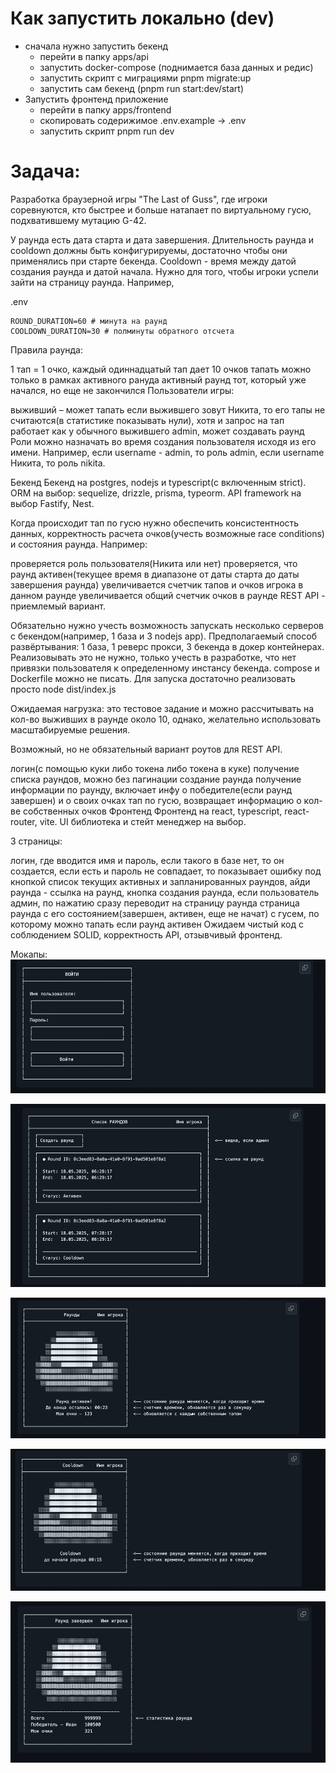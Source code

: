 # Как запустить локально (dev)
 - сначала нужно запустить бекенд
    - перейти в папку apps/api
    - запустить docker-compose (поднимается база данных и редис)
    - запустить скрипт с миграциями pnpm migrate:up
    - запустить сам бекенд (pnpm run start:dev/start)
 - Запустить фронтенд приложение
    - перейти в папку apps/frontend
    - скопировать содерижимое .env.example -> .env
    - запустить скрипт pnpm run dev

# Задача:
Разработка браузерной игры "The Last of Guss", где игроки соревнуются, кто быстрее и больше натапает по виртуальному гусю, подхватившему мутацию G-42.

У раунда есть дата старта и дата завершения. Длительность раунда и cooldown должны быть конфигурируемы, достаточно чтобы они применялись при старте бекенда. Cooldown - время между датой создания раунда и датой начала. Нужно для того, чтобы игроки успели зайти на страницу раунда. Например,

.env
```dotenv
ROUND_DURATION=60 # минута на раунд
COOLDOWN_DURATION=30 # полминуты обратного отсчета
```

Правила раунда:

1 тап = 1 очко, каждый одиннадцатый тап дает 10 очков
тапать можно только в рамках активного рануда
активный раунд тот, который уже начался, но еще не закончился
Пользователи игры:

выживший – может тапать
если выжившего зовут Никита, то его тапы не считаются(в статистике показывать нули), хотя и запрос на тап работает как у обычного выжившего
admin, может создавать раунд
Роли можно назначать во время создания пользователя исходя из его имени. Например, если username - admin, то роль admin, если username Никита, то роль nikita.

Бекенд
Бекенд на postgres, nodejs и typescript(с включенным strict). ORM на выбор: sequelize, drizzle, prisma, typeorm. API framework на выбор Fastify, Nest.

Когда происходит тап по гусю нужно обеспечить консистентность данных, корректность расчета очков(учесть возможные race conditions) и состояния раунда. Например:

проверяется роль пользователя(Никита или нет)
проверяется, что раунд активен(текущее время в диапазоне от даты старта до даты завершения раунда)
увеличивается счетчик тапов и очков игрока в данном раунде
увеличивается общий счетчик очков в раунде
REST API - приемлемый вариант.

Обязательно нужно учесть возможность запускать несколько серверов с бекендом(например, 1 база и 3 nodejs app). Предполагаемый способ развёртывания: 1 база, 1 реверс прокси, 3 бекенда в докер контейнерах. Реализовывать это не нужно, только учесть в разработке, что нет привязки пользователя к определенному инстансу бекенда. compose и Dockerfile можно не писать. Для запуска достаточно реализовать просто node dist/index.js

Ожидаемая нагрузка: это тестовое задание и можно рассчитывать на кол-во выживших в раунде около 10, однако, желательно использовать масштабируемые решения.

Возможный, но не обязательный вариант роутов для REST API.

логин(с помощью куки либо токена либо токена в куке)
получение списка раундов, можно без пагинации
создание раунда
получение информации по раунду, включает инфу о победителе(если раунд завершен) и о своих очках
тап по гусю, возвращает информацию о кол-ве собственных очков
Фронтенд
Фронтенд на react, typescript, react-router, vite. UI библиотека и стейт менеджер на выбор.

3 страницы:

логин, где вводится имя и пароль, если такого в базе нет, то он создается, если есть и пароль не совпадает, то показывает ошибку под кнопкой
список текущих активных и запланированных раундов, айди раунда - ссылка на раунд, кнопка создания раунда, если пользователь админ, по нажатию сразу переводит на страницу раунда
страница раунда с его состоянием(завершен, активен, еще не начат) с гусем, по которому можно тапать если раунд активен
Ожидаем чистый код с соблюдением SOLID, корректность API, отзывчивый фронтенд.


Мокапы:
![img.png](/docs/img.png)

![img_1.png](/docs/img_1.png)

![img_2.png](/docs/img_2.png)

![img_3.png](/docs/img_3.png)

![img_4.png](/docs/img_4.png)